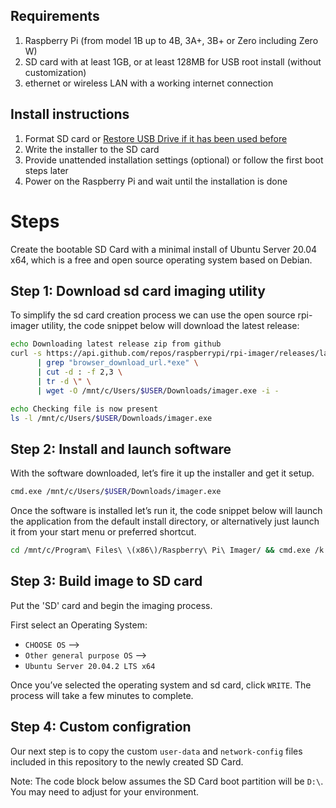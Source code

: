 ## Requirements
1. Raspberry Pi (from model 1B up to 4B, 3A+, 3B+ or Zero including Zero W)
2. SD card with at least 1GB, or at least 128MB for USB root install (without customization)
3. ethernet or wireless LAN with a working internet connection

## Install instructions
1. Format SD card or [Restore USB Drive if it has been used before](https://github.com/daljitdokal/raspberry-pi-server-minimal-setup/blob/ubuntu-server/restore-usb-drive.org)
2. Write the installer to the SD card
3. Provide unattended installation settings (optional) or follow the first boot steps later
4. Power on the Raspberry Pi and wait until the installation is done

# Steps
Create the bootable SD Card with a minimal install of Ubuntu Server 20.04 x64, which is a free and open source operating system based on Debian.

## Step 1: Download sd card imaging utility
To simplify the sd card creation process we can use the open source rpi-imager utility, the code snippet below will download the latest release:
```bash
echo Downloading latest release zip from github
curl -s https://api.github.com/repos/raspberrypi/rpi-imager/releases/latest \
      | grep "browser_download_url.*exe" \
      | cut -d : -f 2,3 \
      | tr -d \" \
      | wget -O /mnt/c/Users/$USER/Downloads/imager.exe -i -

echo Checking file is now present
ls -l /mnt/c/Users/$USER/Downloads/imager.exe
```
 
## Step 2: Install and launch software
With the software downloaded, let’s fire it up the installer and get it setup.
```bash
cmd.exe /mnt/c/Users/$USER/Downloads/imager.exe
```
Once the software is installed let’s run it, the code snippet below will launch the application from the default install directory, or alternatively just launch it from your start menu or preferred shortcut.

```bash
cd /mnt/c/Program\ Files\ \(x86\)/Raspberry\ Pi\ Imager/ && cmd.exe /k rpi-imager.exe
```
 
## Step 3: Build image to SD card
Put the 'SD' card and begin the imaging process.

First select an Operating System: 
 - `CHOOSE OS` –> 
 - `Other general purpose OS` –> 
 - `Ubuntu Server 20.04.2 LTS x64`

Once you’ve selected the operating system and sd card, click `WRITE`. The process will take a few minutes to complete.

## Step 4: Custom configration
Our next step is to copy the custom `user-data` and `network-config` files included in this repository to the newly created SD Card.

Note: The code block below assumes the SD Card boot partition will be `D:\`. You may need to adjust for your environment.



